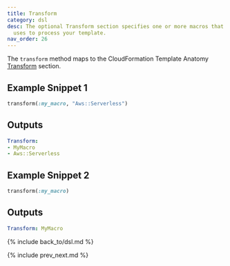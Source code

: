 ```yaml
---
title: Transform
category: dsl
desc: The optional Transform section specifies one or more macros that AWS CloudFormation
  uses to process your template.
nav_order: 26
---
```


The `transform` method maps to the CloudFormation Template Anatomy [Transform](https://docs.aws.amazon.com/AWSCloudFormation/latest/UserGuide/transform-section-structure.html) section.

## Example Snippet 1

```ruby
transform(:my_macro, "Aws::Serverless")
```

## Outputs

```yaml
Transform:
- MyMacro
- Aws::Serverless
```

## Example Snippet 2

```ruby
transform(:my_macro)
```

## Outputs

```yaml
Transform: MyMacro
```

{% include back_to/dsl.md %}

{% include prev_next.md %}